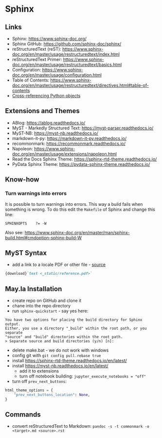 # Sphinx

## Links

- Sphinx: <https://www.sphinx-doc.org/>
- Sphinx GitHub: <https://github.com/sphinx-doc/sphinx/>
- reStructuredText (reST): <https://www.sphinx-doc.org/en/master/usage/restructuredtext/index.html>
- reStructuredText Primer:
  <https://www.sphinx-doc.org/en/master/usage/restructuredtext/basics.html>
- Configuration: <https://www.sphinx-doc.org/en/master/usage/configuration.html>
- Table of Contents: <https://www.sphinx-doc.org/en/master/usage/restructuredtext/directives.html#table-of-contents>
- [Cross-referencing Python objects](https://www.sphinx-doc.org/en/master/usage/restructuredtext/domains.html#python-roles)

## Extensions and Themes

- ABlog: <https://ablog.readthedocs.io/>
- MyST - Markedly Structured Text: <https://myst-parser.readthedocs.io/>
- MyST-NB: <https://myst-nb.readthedocs.io/>
- markdown-it-py: https://markdown-it-py.readthedocs.io/
- recommonmark: <https://recommonmark.readthedocs.io/>
- Napoleon: <https://www.sphinx-doc.org/en/master/usage/extensions/napoleon.html>
- Read the Docs Sphinx Theme: <https://sphinx-rtd-theme.readthedocs.io/>
- PyData Sphinx Theme: <https://pydata-sphinx-theme.readthedocs.io/>

## Know-how

### Turn warnings into errors

It is possible to turn warnings into errors. This way a build fails when something is wrong.
To do this edit the `Makefile` of Sphinx and change this line:

```
SPHINXOPTS    ?= -W
```

Also see: https://www.sphinx-doc.org/en/master/man/sphinx-build.html#cmdoption-sphinx-build-W

## MyST Syntax

- add a link to a locale PDF or other file - [source](https://github.com/executablebooks/MyST-Parser/issues/341)

```markdown
{download}`text <_static/reference.pdf>`
```

## May.la Installation

- create repo on GitHub and clone it
- chane into the repo directory
- run `sphinx-quickstart` - say yes here:

```text
You have two options for placing the build directory for Sphinx output.
Either, you use a directory "_build" within the root path, or you separate
"source" and "build" directories within the root path.
> Separate source and build directories (y/n) [n]:
```

- delete make.bat - we do not work with windows
- config git with `git config pull.rebase true`
- install https://sphinx-rtd-theme.readthedocs.io/en/latest/
- install https://myst-nb.readthedocs.io/en/latest/
  - add it to extensions
  - turn off notebook building: `jupyter_execute_notebooks = "off"`
- turn off `prev_next_buttons`:

```python
html_theme_options = {
    "prev_next_buttons_location": None,
}
```

## Commands

- convert reStructuredText to Markdown: `pandoc -s -t commonmark -o <target>.md <source>.rst`
